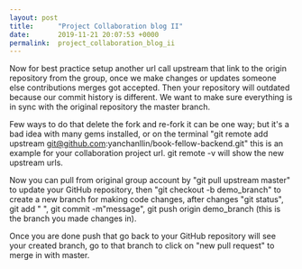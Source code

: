 ```yaml
---
layout: post
title:      "Project Collaboration blog II"
date:       2019-11-21 20:07:53 +0000
permalink:  project_collaboration_blog_ii
---
```



Now for best practice setup another url call upstream that link to the origin repository from the group, once we make changes or updates someone else contributions merges got accepted. Then your repository will outdated because our commit history is different. We want to make sure everything is in sync with the original repository the master branch. 

Few ways to do that delete the fork and re-fork it can be one way; but it's a bad idea with many gems installed, or on the terminal "git remote add upstream git@github.com:yanchanllin/book-fellow-backend.git" this is an example for your collaboration project url. git remote -v will show the new upstream urls. 

Now you can pull from original group account by "git pull upstream master" to update your GitHub repository, then "git checkout -b demo_branch" to create a new branch for making code changes, after changes "git status", git add "  ", git commit -m"message", git push origin demo_branch (this is the branch you made changes in). 

Once you are done push that go back to your GitHub repository will see your created branch, go to that branch to click on "new pull request" to merge in with master.

